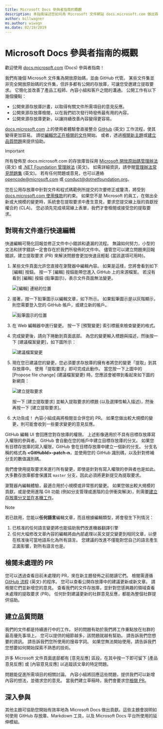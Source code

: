 ```yaml
---
title: Microsoft Docs 參與者指南的概觀
description: 本指南描述您如何為 Microsoft 文件網站 docs.microsoft.com 做出貢獻。
author: billwagner
ms.author: wiwagn
ms.date: 02/19/2019
---
```


# <a name="microsoft-docs-contributor-guide-overview"></a>Microsoft Docs 參與者指南的概觀

歡迎使用 [docs.microsoft.com](https://docs.microsoft.com) (Docs) 參與者指南！

我們有幾個 Microsoft 文件集為開放原始碼，並由 GitHub 代管。 某些文件集並非完全開放原始碼的文件集，但許多都有公開的存放庫，可讓您受邀建立提取要求。 它簡化並改善了產品工程師、內容小組和客戶之間的溝通。 公開工作有以下幾個優點：

- 公開來源存放庫計畫，以取得有關文件所需項目的意見反應。
- 公開來源存放庫檢閱，以在我們初次發行時發佈最有用的內容。
- 公開來源存放庫更新，以讓持續改善內容變得更容易。

[docs.microsoft.com](https://docs.microsoft.com) 上的使用者體驗會直接整合 [GitHub](https://github.com) \(英文\) 工作流程，使其變得更加容易。 請從[編輯您正在檢閱的文件](#quick-edits-to-existing-documents)開始。 或者，透過[檢閱新主題](#review-open-prs)或[建立品質問題](#create-quality-issues)來提供協助。

> [!IMPORTANT]
> 所有發佈至 docs.microsoft.com 的存放庫皆採用 [Microsoft 開放原始碼管理辦法](https://opensource.microsoft.com/codeofconduct/) \(英文\) 或 [.NET Foundation 管理辦法](https://dotnetfoundation.org/code-of-conduct) \(英文\)。 如需詳細資訊，請參閱[管理辦法常見問題集](https://opensource.microsoft.com/codeofconduct/faq/) \(英文\)。 若有任何問題或意見，也可以連絡 [opencode@microsoft.com](mailto:opencode@microsoft.com) 或 [conduct@dotnetfoundation.org](mailto:conduct@dotnetfoundation.org)。<br>
>
> 您在公用存放庫中針對文件和程式碼範例所提交的次要修正或釐清，將受到 [docs.microsoft.com 使用條款](https://docs.microsoft.com/legal/termsofuse)的約束。 如果您不是 Microsoft 的員工，在做出全新或大規模的變更時，系統會在提取要求中產生意見，要求您提交線上版的貢獻授權合約 (CLA)。 您必須先完成填寫線上表單，我們才會檢閱或接受您的提取要求。

## <a name="quick-edits-to-existing-documents"></a>對現有文件進行快速編輯

快速編輯可簡化回報並修正文件中小錯誤和遺漏的流程。 無論如何努力，小型的文法和拼字錯誤一定會存在於我們所發佈的文件中。 儘管您可以建立問題來回報錯誤，建立提取要求 (PR) 來解決問題會更加快速且輕鬆 (當該選項可用時)。

1. 某些文件頁面允許您直接在瀏覽器中編輯內容。 如果是這樣，您將會看到如下 [編輯] 按鈕。 按一下 [編輯] 按鈕能帶您進入 GitHub 上的來源檔案。 若沒有看到 [編輯] 按鈕 (鉛筆圖示)，表示文件頁面無法變更。

   ![[編輯] 連結的位置](./media/index/edit-article.png)

2. 接著，按一下鉛筆圖示以編輯文章，如下所示。 如果鉛筆圖示是以灰階顯示，則您需要登入您的 GitHub 帳戶，或建立新的帳戶。 

   ![鉛筆圖示的位置](./media/index/edit-icon.png)


3. 在 Web 編輯器中進行變更。 按一下 [預覽變更] 索引標籤來檢查變更的格式。

4. 完成變更後，請向下捲動到頁面底部。 為您的變更輸入標題與描述，然後按一下 [建議檔案變更]，如下圖所示：

   ![建議檔案變更](./media/index/submit-pull-request.png)

5. 現在您已建議您的變更，您必須要求存放庫的擁有者將您的變更「提取」到其存放庫中。 使用「提取要求」即可完成此動作。 當您按一下上圖中的 [Propose file change] \(建議檔案變更\) 時，您應該會被帶到看起來如下圖的新網頁：

   ![建立提取要求](media/index/create-pull-request.png)

   按一下 [建立提取要求] 並輸入提取要求的標題 (以及選擇性輸入描述)，然後再按一下 [建立提取要求]。

6. 大功告成！ 內容小組成員將檢閱並合併您的 PR。 如果您做出較大規模的變更，則可能會收到一些要求變更的意見反應。

GitHub 編輯 UI 會回應您對存放庫的權限。 上述影像適用於不具有目標存放庫寫入權限的參與者。 GitHub 會自動在您的帳戶中建立目標存放庫的分叉。 如果您有目標存放庫的寫入權限，GitHub 會在目標存放庫中建立一個新的分支。 分支名稱的格式為 **\<GitHubId\>-patch-n**，並使用您的 GitHub 識別碼，以及針對修補分支的數值識別碼。

我們會使用提取要求來進行所有變更，即使是針對有寫入權限的參與者也是如此。 大多數存放庫都會保護其 `master` 分支，因此必須將更新提交為提取要求。

瀏覽器內編輯體驗，最適合用於小規模或非常態的變更。 如果您做出較大規模的貢獻，或是使用進階 Git 功能 (例如分支管理或進階的合併衝突解決)，則需要[建立存放庫分叉並在本機工作](how-to-write-workflows-major.md)。

> [!NOTE]
> 若已啟用，您能以**任何語言**編輯文章，而且根據編輯類型，將會發生下列情況：
> 1. 已核准的任何語言變更將也能協助我們改進機器翻譯引擎
> 2. 任何大幅修改文章內容的編輯將由內部處理以英文提交變更到相同文章，以便在核准後可當地語系化為所有語言。
> 您建議的改進不僅能對您自己的語言產生正面影響，對所有語言也是。

## <a name="review-open-prs"></a>檢閱未處理的 PR

您可以透過查看目前未處理的 PR，來在新主題發佈之前閱讀它們。 檢閱需遵循 [GitHub 流程](https://guides.github.com/introduction/flow/) \(英文\) 的程序。 您可以查看公開存放庫中的建議更新或新文章。 請檢閱它們並新增您的意見。 查看我們的文件存放庫，並針對您感興趣的領域查看未處理的提取要求 (PR)。 任何針對建議更新的社群意見反應，都能為整個社群提供協助。

## <a name="create-quality-issues"></a>建立品質問題

我們的文件都是持續進行中的工作。 好的問題有助於我們將工作重點放在社群的最高優先事項上。 您可以提供的細節越多，該問題就越有幫助。 請告訴我們您想要的資訊。 請告訴我們您所使用的搜尋字詞。 如果您無法開始使用，請告訴我們您想要如何開始探索不熟悉的技術。

許多 Microsoft 文件頁面底部都有 [意見反應] 區段，在其中按一下即可留下 [產品意見反應] 或 [內容意見反應] 以追蹤該文章的特定問題。

問題能促進所需項目的相關討論。 內容小組將回應這些問題，提供我們可以新增內容的想法，並徵求您的意見。 當我們建立草稿時，我們會要求您[檢閱 PR](#review-open-prs)。

## <a name="get-more-involved"></a>深入參與

其他主題可協助您開始有效率地為 Microsoft Docs 做出貢獻。這些主題會說明如何使用 GitHub 存放庫、Markdown 工具，以及 Microsoft Docs 平台所使用的延伸模組。

